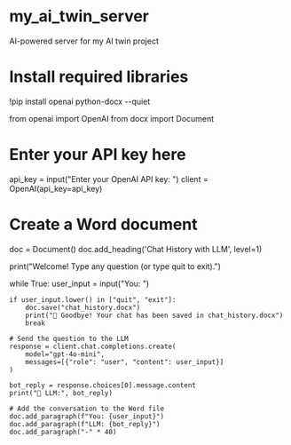 # my_ai_twin_server
AI-powered server for my AI twin project
# Install required libraries
!pip install openai python-docx --quiet

from openai import OpenAI
from docx import Document

# Enter your API key here
api_key = input("Enter your OpenAI API key: ")
client = OpenAI(api_key=api_key)

# Create a Word document
doc = Document()
doc.add_heading('Chat History with LLM', level=1)

print("Welcome! Type any question (or type quit to exit).")

while True:
    user_input = input("You: ")

    if user_input.lower() in ["quit", "exit"]:
        doc.save("chat_history.docx")
        print("👋 Goodbye! Your chat has been saved in chat_history.docx")
        break

    # Send the question to the LLM
    response = client.chat.completions.create(
        model="gpt-4o-mini",
        messages=[{"role": "user", "content": user_input}]
    )

    bot_reply = response.choices[0].message.content
    print("🤖 LLM:", bot_reply)

    # Add the conversation to the Word file
    doc.add_paragraph(f"You: {user_input}")
    doc.add_paragraph(f"LLM: {bot_reply}")
    doc.add_paragraph("-" * 40)
